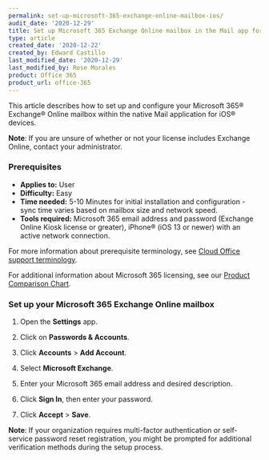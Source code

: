```yaml
---
permalink: set-up-microsoft-365-exchange-online-mailbox-ios/
audit_date: '2020-12-29'
title: Set up Microsoft 365 Exchange Online mailbox in the Mail app for iOS
type: article
created_date: '2020-12-22'
created_by: Edward Castillo
last_modified_date: '2020-12-29'
last_modified_by: Rose Morales
product: Office 365
product_url: office-365
---
```



This article describes how to set up and configure your Microsoft 365&reg;
Exchange&reg; Online mailbox within the native Mail application for iOS&reg;
devices.

**Note**: If you are unsure of whether or not your license includes Exchange
Online, contact your administrator.

### Prerequisites

- **Applies to:** User
- **Difficulty:** Easy
- **Time needed:** 5-10 Minutes for initial installation and configuration -
  sync time varies based on mailbox size and network speed.
- **Tools required:** Microsoft 365 email address and password (Exchange Online
  Kiosk license or greater), iPhone&reg; (iOS 13 or newer) with an active
  network connection.

For more information about prerequisite terminology, see [Cloud Office support terminology](/how-to/cloud-office-support-terminology).

For additional information about Microsoft 365 licensing, see our [Product Comparison Chart](https://www.rackspace.com/sites/default/files/2020-06/Rackspace-Data-Sheet-Microsoft-365-Plans-and-Pricing-Sheet-CLO-TSK-1487.pdf).

### Set up your Microsoft 365 Exchange Online mailbox

1. Open the **Settings** app.

2. Click on **Passwords & Accounts**.

3. Click **Accounts** > **Add Account**.

4. Select **Microsoft Exchange**.

5. Enter your Microsoft 365 email address and desired description.

6. Click **Sign In**, then enter your password.

7. Click **Accept** > **Save**.

**Note**: If your organization requires multi-factor authentication or
self-service password reset registration, you might be prompted for additional
verification methods during the setup process.
